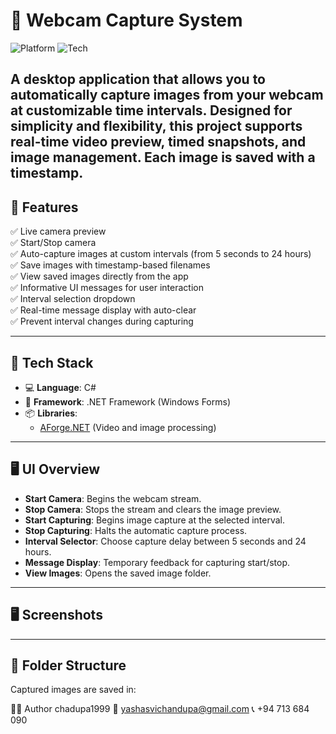 # 📸 Webcam Capture System


![Platform](https://img.shields.io/badge/platform-Windows-blue)
![Tech](https://img.shields.io/badge/built%20with-C%23%20.NET-blueviolet)

A desktop application that allows you to **automatically capture images** from your webcam at customizable time intervals. Designed for simplicity and flexibility, this project supports real-time video preview, timed snapshots, and image management.
Each image is saved with a timestamp.
---

## 🚀 Features

✅ Live camera preview  
✅ Start/Stop camera  
✅ Auto-capture images at custom intervals (from 5 seconds to 24 hours)  
✅ Save images with timestamp-based filenames  
✅ View saved images directly from the app  
✅ Informative UI messages for user interaction  
✅ Interval selection dropdown  
✅ Real-time message display with auto-clear  
✅ Prevent interval changes during capturing  

---

## 🧰 Tech Stack

- 💻 **Language**: C#  
- 🧱 **Framework**: .NET Framework (Windows Forms)  
- 📦 **Libraries**:  
  - [AForge.NET](http://www.aforgenet.com/) (Video and image processing)

---

## 🖥️ UI Overview

- **Start Camera**: Begins the webcam stream.  
- **Stop Camera**: Stops the stream and clears the image preview.  
- **Start Capturing**: Begins image capture at the selected interval.  
- **Stop Capturing**: Halts the automatic capture process.  
- **Interval Selector**: Choose capture delay between 5 seconds and 24 hours.  
- **Message Display**: Temporary feedback for capturing start/stop.  
- **View Images**: Opens the saved image folder.  

---

## 🖥 Screenshots


---

## 📂 Folder Structure

Captured images are saved in:


👨‍💻 Author
chadupa1999
📧 yashasvichandupa@gmail.com
📞 +94 713 684 090
